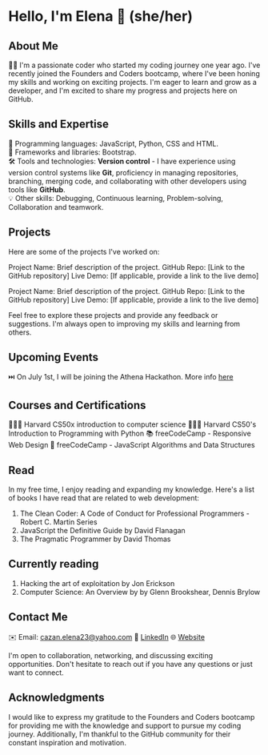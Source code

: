 # Hello, I'm Elena 👋 (she/her)

<!-- Profile Banner -->

## About Me
👩‍💻 I'm a passionate coder who started my coding journey one year ago. I've recently joined the Founders and Coders bootcamp, where I've been honing my skills and working on exciting projects. I'm eager to learn and grow as a developer, and I'm excited to share my progress and projects here on GitHub.

## Skills and Expertise

🚀 Programming languages: JavaScript, Python, CSS and HTML.  
🔧 Frameworks and libraries: Bootstrap.  
🛠️ Tools and technologies: **Version control** - I have experience using version control systems like **Git**, proficiency in managing repositories, branching, merging code, and collaborating with other developers using tools like **GitHub**.  
💡 Other skills: Debugging, Continuous learning, Problem-solving, Collaboration and teamwork.  

## Projects

Here are some of the projects I've worked on:

Project Name: Brief description of the project.
GitHub Repo: [Link to the GitHub repository]
Live Demo: [If applicable, provide a link to the live demo]

Project Name: Brief description of the project.
GitHub Repo: [Link to the GitHub repository]
Live Demo: [If applicable, provide a link to the live demo]


Feel free to explore these projects and provide any feedback or suggestions. I'm always open to improving my skills and learning from others.

## Upcoming Events
⏭️  On July 1st, I will be joining the Athena Hackathon. More info [here](https://www.showcode.io/athena)

## Courses and Certifications
👩🏻‍🎓 Harvard CS50x introduction to computer science
👩🏻‍💻 Harvard CS50's Introduction to Programming with Python
📚 freeCodeCamp - Responsive Web Design 
📖 freeCodeCamp - JavaScript Algorithms and Data Structures

## Read
In my free time, I enjoy reading and expanding my knowledge. Here's a list of books I have read that are related to web development:
1. The Clean Coder: A Code of Conduct for Professional Programmers - Robert C. Martin Series
2. JavaScript the Definitive Guide by David Flanagan
3. The Pragmatic Programmer by David Thomas

## Currently reading
1. Hacking the art of exploitation by Jon Erickson
2. Computer Science: An Overview by by Glenn Brookshear, Dennis Brylow

## Contact Me

✉️ Email: cazan.elena23@yahoo.com
💼 [LinkedIn](https://www.linkedin.com/in/elena-cazan-bba317131/)
🌐 [Website](https://cazanelena.github.io/Website-Project/)

I'm open to collaboration, networking, and discussing exciting opportunities. Don't hesitate to reach out if you have any questions or just want to connect.

## Acknowledgments
I would like to express my gratitude to the Founders and Coders bootcamp for providing me with the knowledge and support to pursue my coding journey. Additionally, I'm thankful to the GitHub community for their constant inspiration and motivation.


<!--
**cazanelena/cazanelena** is a ✨ _special_ ✨ repository because its `README.md` (this file) appears on your GitHub profile.

Here are some ideas to get you started:

- 🔭 I’m currently working on ...
- 🌱 I’m currently learning ...
- 👯 I’m looking to collaborate on ...
- 🤔 I’m looking for help with ...
- 💬 Ask me about ...
- 📫 How to reach me: ...
- 😄 Pronouns: ...
- ⚡ Fun fact: ...
-->

